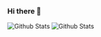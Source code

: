 ### Hi there 👋


![Github Stats](https://github-readme-stats.vercel.app/api?username=zhangslob&show_icons=true&theme=dark)	![Github Stats](https://github-readme-stats.vercel.app/api?username=zhangslob&show_icons=true&theme=dark)


<!--	![Most Used Languages](https://github-readme-stats.vercel.app/api/top-langs/?username=zhangslob&theme=dark)
